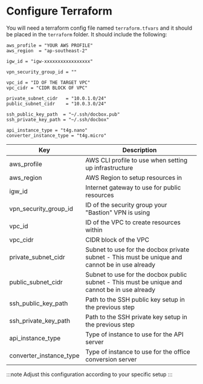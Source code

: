 # Configure Terraform

You will need a terraform config file named `terraform.tfvars` and it should be placed in the `terraform` folder.
It should include the following:

```t
aws_profile = "YOUR AWS PROFILE"
aws_region  = "ap-southeast-2"   

igw_id = "igw-xxxxxxxxxxxxxxxxx"

vpn_security_group_id = ""

vpc_id = "ID OF THE TARGET VPC"
vpc_cidr = "CIDR BLOCK OF VPC"

private_subnet_cidr   = "10.0.1.0/24"
public_subnet_cidr    = "10.0.3.0/24"

ssh_public_key_path  = "~/.ssh/docbox.pub"
ssh_private_key_path = "~/.ssh/docbox"

api_instance_type = "t4g.nano"
converter_instance_type = "t4g.micro"
```


| Key                     | Description                                                                                    |
| ----------------------- | ---------------------------------------------------------------------------------------------- |
| aws_profile             | AWS CLI profile to use when setting up infrastructure                                          |
| aws_region              | AWS Region to setup resources in                                                               |
| igw_id                  | Internet gateway to use for public resources                                                   |
| vpn_security_group_id   | ID of the security group your "Bastion" VPN is using                                           |
| vpc_id                  | ID of the VPC to create resources within                                                       |
| vpc_cidr                | CIDR block of the VPC                                                                          |
| private_subnet_cidr     | Subnet to use for the docbox private subnet - This must be unique and cannot be in use already |
| public_subnet_cidr      | Subnet to use for the docbox public subnet - This must be unique and cannot be in use already  |
| ssh_public_key_path     | Path to the SSH public key setup in the previous step                                          |
| ssh_private_key_path    | Path to the SSH private key setup in the previous step                                         |
| api_instance_type       | Type of instance to use for the API server                                                     |
| converter_instance_type | Type of instance to use for the office conversion server                                       |

:::note
Adjust this configuration according to your specific setup
:::